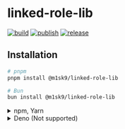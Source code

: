 # linked-role-lib

[![build](https://github.com/m1sk9/linked-role-lib/actions/workflows/build.yaml/badge.svg)](https://github.com/m1sk9/linked-role-lib/actions/workflows/build.yaml)
[![publish](https://github.com/m1sk9/linked-role-lib/actions/workflows/publish.yaml/badge.svg)](https://github.com/m1sk9/linked-role-lib/actions/workflows/publish.yaml)
[![release](https://github.com/m1sk9/linked-role-lib/actions/workflows/release.yaml/badge.svg)](https://github.com/m1sk9/linked-role-lib/actions/workflows/release.yaml)

## Installation

```sh
# pnpm
pnpm install @m1sk9/linked-role-lib

# Bun
bun install @m1sk9/linked-role-lib
```

<details>
<summary>npm, Yarn</summary>

```sh
# npm
npm install @m1sk9/linked-role-lib

# yarn
yarn add @m1sk9/linked-role-lib
```
</details>

<details>
<summary>Deno (Not supported)</summary>

```ts
export * from 'npm:@m1sk9/linked-role-lib';
```

Using Import map:

```json
{
  "imports": {
    "linked-role-lib": "npm:@m1sk9/linked-role-lib"
  }
}
```

</details>
